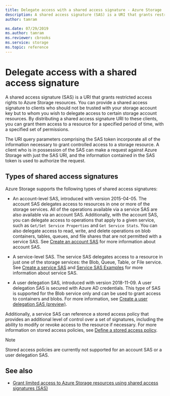 ```yaml
---
title: Delegate access with a shared access signature - Azure Storage
description: A shared access signature (SAS) is a URI that grants restricted access rights to Azure Storage resources. You can provide a shared access signature to clients who should not be trusted with your storage account key when you want to delegate access to certain storage account resources.
author: tamram

ms.date: 07/29/2019
ms.author: tamram
ms.reviewer: cbrooks
ms.service: storage
ms.topic: reference
---
```


# Delegate access with a shared access signature

A shared access signature (SAS) is a URI that grants restricted access rights to Azure Storage resources. You can provide a shared access signature to clients who should not be trusted with your storage account key but to whom you wish to delegate access to certain storage account resources. By distributing a shared access signature URI to these clients, you can grant them access to a resource for a specified period of time, with a specified set of permissions.  

The URI query parameters comprising the SAS token incorporate all of the information necessary to grant controlled access to a storage resource. A client who is in possession of the SAS can make a request against Azure Storage with just the SAS URI, and the information contained in the SAS token is used to authorize the request.  

## Types of shared access signatures
  
Azure Storage supports the following types of shared access signatures:  
  
- An account-level SAS, introduced with version 2015-04-05. The account SAS delegates access to resources in one or more of the storage services. All of the operations available via a service SAS are also available via an account SAS. Additionally, with the account SAS, you can delegate access to operations that apply to a given service, such as `Get/Set Service Properties` and `Get Service Stats`. You can also delegate access to read, write, and delete operations on blob containers, tables, queues, and file shares that are not permitted with a service SAS. See [Create an account SAS](create-account-sas.md) for more information about account SAS.  
  
- A service-level SAS. The service SAS delegates access to a resource in just one of the storage services: the Blob, Queue, Table, or File service. See [Create a service SAS](create-service-sas.md) and [Service SAS Examples](Service-SAS-Examples.md) for more information about service SAS.  

- A user delegation SAS, introduced with version 2018-11-09. A user delegation SAS is secured with Azure AD credentials. This type of SAS is supported for the Blob service only and can be used to grant access to containers and blobs. For more information, see [Create a user delegation SAS (preview)](create-user-delegation-sas.md).

Additionally, a service SAS can reference a stored access policy that provides an additional level of control over a set of signatures, including the ability to modify or revoke access to the resource if necessary. For more information on stored access policies, see [Define a stored access policy](define-stored-access-policy.md).  

> [!NOTE]
> Stored access policies are currently not supported for an account SAS or a user delegation SAS.

## See also

- [Grant limited access to Azure Storage resources using shared access signatures (SAS)](/azure/storage/common/storage-sas-overview)
